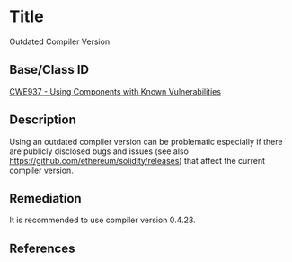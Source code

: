 # Title 
Outdated Compiler Version

## Base/Class ID
[CWE937 - Using Components with Known Vulnerabilities](http://cwe.mitre.org/data/definitions/937.html)

## Description 
Using an outdated compiler version can be problematic especially if there are publicly disclosed bugs and issues (see also https://github.com/ethereum/solidity/releases) that affect the current compiler version.

## Remediation
It is recommended to use compiler version 0.4.23.  

## References 

